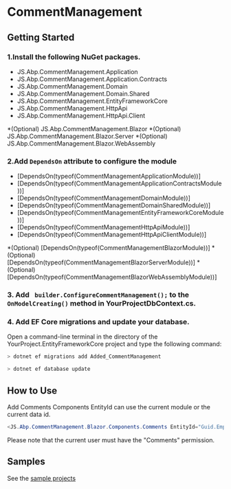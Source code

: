 # CommentManagement

## Getting Started

### 1.Install the following NuGet packages.
* JS.Abp.CommentManagement.Application
* JS.Abp.CommentManagement.Application.Contracts
* JS.Abp.CommentManagement.Domain
* JS.Abp.CommentManagement.Domain.Shared
* JS.Abp.CommentManagement.EntityFrameworkCore
* JS.Abp.CommentManagement.HttpApi
* JS.Abp.CommentManagement.HttpApi.Client

*(Optional)  JS.Abp.CommentManagement.Blazor
*(Optional)  JS.Abp.CommentManagement.Blazor.Server
*(Optional)  JS.Abp.CommentManagement.Blazor.WebAssembly

### 2.Add `DependsOn` attribute to configure the module
* [DependsOn(typeof(CommentManagementApplicationModule))]
* [DependsOn(typeof(CommentManagementApplicationContractsModule))]
* [DependsOn(typeof(CommentManagementDomainModule))]
* [DependsOn(typeof(CommentManagementDomainSharedModule))]
* [DependsOn(typeof(CommentManagementEntityFrameworkCoreModule))]
* [DependsOn(typeof(CommentManagementHttpApiModule))]
* [DependsOn(typeof(CommentManagementHttpApiClientModule))]


*(Optional)  [DependsOn(typeof(CommentManagementBlazorModule))]
*(Optional)  [DependsOn(typeof(CommentManagementBlazorServerModule))]
*(Optional)  [DependsOn(typeof(CommentManagementBlazorWebAssemblyModule))]

### 3. Add ` builder.ConfigureCommentManagement();` to the `OnModelCreating()` method in **YourProjectDbContext.cs**.

### 4. Add EF Core migrations and update your database.
Open a command-line terminal in the directory of the YourProject.EntityFrameworkCore project and type the following command:

````bash
> dotnet ef migrations add Added_CommentManagement
````
````bash
> dotnet ef database update
````

## How to Use
Add Comments Components
EntityId can use the current module or the current data id.

````csharp
<JS.Abp.CommentManagement.Blazor.Components.Comments EntityId="Guid.Empty"/>
````
Please note that the current user must have the "Comments" permission.

## Samples

See the [sample projects](https://github.com/zhaofenglee/CommentManagement/tree/master/host/JS.Abp.CommentManagement.Blazor.Server.Host)
